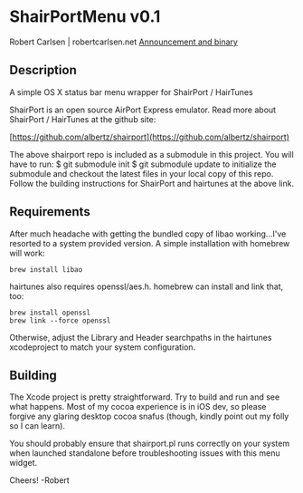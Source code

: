 ShairPortMenu v0.1
==================
Robert Carlsen | robertcarlsen.net
[Announcement and binary](http://robertcarlsen.net/2011/04/17/weekend-project-shairport-menulet-1365)

Description
-----------
A simple OS X status bar menu wrapper for ShairPort / HairTunes

ShairPort is an open source AirPort Express emulator.
Read more about ShairPort / HairTunes at the github site:

[https://github.com/albertz/shairport](https://github.com/albertz/shairport)

The above shairport repo is included as a submodule in this project. You will have to run:
    $ git submodule init
    $ git submodule update
to initialize the submodule and checkout the latest files in your local copy of this repo.
Follow the building instructions for ShairPort and hairtunes at the above link.

Requirements
------------
After much headache with getting the bundled copy of libao working...I've
resorted to a system provided version. A simple installation with
homebrew will work:
```
brew install libao
```

hairtunes also requires openssl/aes.h. homebrew can install and link
that, too:
```
brew install openssl
brew link --force openssl
```

Otherwise, adjust the Library and Header searchpaths in the hairtunes
xcodeproject to match your system configuration.

Building
--------
The Xcode project is pretty straightforward. Try to build and run and see what happens. 
Most of my cocoa experience is in iOS dev, so please forgive any glaring desktop cocoa 
snafus (though, kindly point out my folly so I can learn).

You should probably ensure that shairport.pl runs correctly on your system when 
launched standalone before troubleshooting issues with this menu widget.

Cheers!
-Robert

